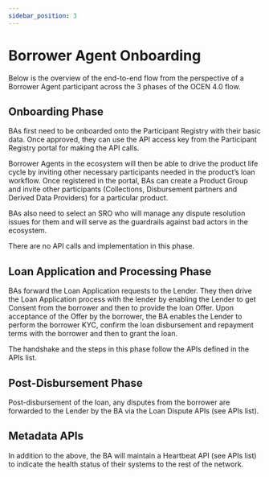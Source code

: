 ```yaml
---
sidebar_position: 3
---
```

# Borrower Agent Onboarding

Below is the overview of the end-to-end flow from the perspective of a Borrower Agent participant across the 3 phases of the OCEN 4.0 flow.

## Onboarding Phase
BAs first need to be onboarded onto the Participant Registry with their basic data. Once approved, they can use the API access key from the Participant Registry portal for making the API calls.

Borrower Agents in the ecosystem will then be able to drive the product life cycle by inviting other necessary participants needed in the product’s loan workflow. Once registered in the portal, BAs can create a Product Group and invite other participants (Collections, Disbursement partners and Derived Data Providers) for a particular product.

BAs also need to select an SRO who will manage any dispute resolution issues for them and will serve as the guardrails against bad actors in the ecosystem.

There are no API calls and implementation in this phase.

## Loan Application and Processing Phase
BAs forward the Loan Application requests to the Lender. They then drive the Loan Application process with the lender by enabling the Lender to get Consent from the borrower and then to provide the loan Offer. Upon acceptance of the Offer by the borrower, the BA enables the Lender to perform the borrower KYC, confirm the loan disbursement and repayment terms with the borrower and then to grant the loan.

The handshake and the steps in this phase follow the APIs defined in the APIs list.

## Post-Disbursement Phase
Post-disbursement of the loan, any disputes from the borrower are forwarded to the Lender by the BA via the Loan Dispute APIs (see APIs list).

## Metadata APIs
In addition to the above, the BA will maintain a Heartbeat API (see APIs list) to indicate the health status of their systems to the rest of the network.


